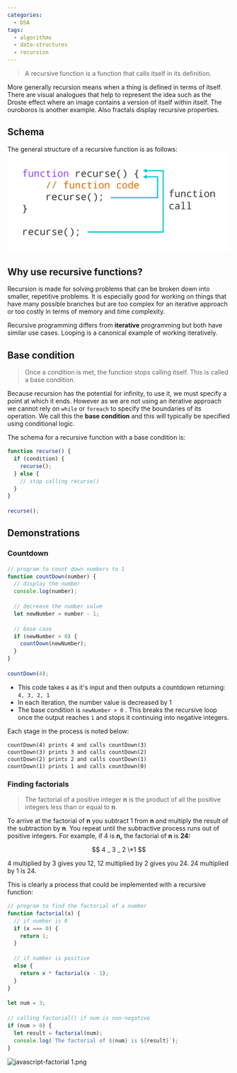 ```yaml
---
categories:
  - DSA
tags:
  - algorithms
  - data-structures
  - recursion
---
```


> A recursive function is a function that calls itself in its definition.

More generally recursion means when a thing is defined in terms of itself. There are visual analogues that help to represent the idea such as the Droste effect where an image contains a version of itself within itself. The ouroboros is another example. Also fractals display recursive properties.

## Schema

The general structure of a recursive function is as follows:
![javascript-recursion.png](../_img/javascript-recursion.png)

## Why use recursive functions?

Recursion is made for solving problems that can be broken down into smaller, repetitive problems. It is especially good for working on things that have many possible branches but are too complex for an iterative approach or too costly in terms of memory and time complexity.

Recursive programming differs from **iterative** programming but both have similar use cases. Looping is a canonical example of working iteratively.

## Base condition

> Once a condition is met, the function stops calling itself. This is called a base condition.

Because recursion has the potential for infinity, to use it, we must specify a point at which it ends. However as we are not using an iterative approach we cannot rely on `while` or `foreach` to specify the boundaries of its operation. We call this the **base condition** and this will typically be specified using conditional logic.

The schema for a recursive function with a base condition is:

```jsx
function recurse() {
  if (condition) {
    recurse();
  } else {
    // stop calling recurse()
  }
}

recurse();
```

## Demonstrations

### Countdown

```jsx
// program to count down numbers to 1
function countDown(number) {
  // display the number
  console.log(number);

  // decrease the number value
  let newNumber = number - 1;

  // base case
  if (newNumber > 0) {
    countDown(newNumber);
  }
}

countDown(4);
```

- This code takes `4` as it's input and then outputs a countdown returning: `4, 3, 2, 1`
- In each iteration, the number value is decreased by 1
- The base condition is `newNumber > 0` . This breaks the recursive loop once the output reaches `1` and stops it continuing into negative integers.

Each stage in the process is noted below:

```
countDown(4) prints 4 and calls countDown(3)
countDown(3) prints 3 and calls countDown(2)
countDown(2) prints 2 and calls countDown(1)
countDown(1) prints 1 and calls countDown(0)
```

### Finding factorials

> The factorial of a positive integer **n** is the product of all the positive integers less than or equal to **n**.

To arrive at the factorial of **n** you subtract 1 from **n** and multiply the result of the subtraction by **n**. You repeat until the subtractive process runs out of positive integers. For example, if 4 is **n,** the factorial of **n** is **24:**

$$ 4 _ 3 _ 2 \*1 $$

4 multiplied by 3 gives you 12, 12 multiplied by 2 gives you 24. 24 multiplied by 1 is 24.

This is clearly a process that could be implemented with a recursive function:

```js
// program to find the factorial of a number
function factorial(x) {
  // if number is 0
  if (x === 0) {
    return 1;
  }

  // if number is positive
  else {
    return x * factorial(x - 1);
  }
}

let num = 3;

// calling factorial() if num is non-negative
if (num > 0) {
  let result = factorial(num);
  console.log(`The factorial of ${num} is ${result}`);
}
```

![javascript-factorial 1.png](../_img/javascript-factorial%201.png)
